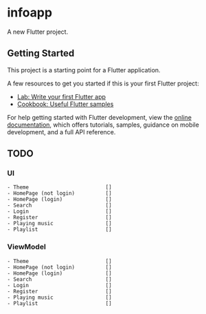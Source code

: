 # infoapp

A new Flutter project.

## Getting Started

This project is a starting point for a Flutter application.

A few resources to get you started if this is your first Flutter project:

- [Lab: Write your first Flutter app](https://docs.flutter.dev/get-started/codelab)
- [Cookbook: Useful Flutter samples](https://docs.flutter.dev/cookbook)

For help getting started with Flutter development, view the
[online documentation](https://docs.flutter.dev/), which offers tutorials,
samples, guidance on mobile development, and a full API reference.


## TODO

### UI
    - Theme                         []
    - HomePage (not login)          []
    - HomePage (login)              []
    - Search                        []
    - Login                         []
    - Register                      []
    - Playing music                 []
    - Playlist                      []

### ViewModel
    - Theme                         []
    - HomePage (not login)          []
    - HomePage (login)              []
    - Search                        []
    - Login                         []
    - Register                      []
    - Playing music                 []
    - Playlist                      []
